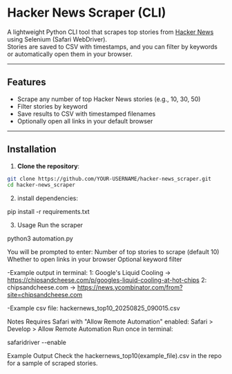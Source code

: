 # Hacker News Scraper (CLI)

A lightweight Python CLI tool that scrapes top stories from [Hacker News](https://news.ycombinator.com) using Selenium (Safari WebDriver).  
Stories are saved to CSV with timestamps, and you can filter by keywords or automatically open them in your browser.

---

## Features

- Scrape any number of top Hacker News stories (e.g., 10, 30, 50)  
- Filter stories by keyword  
- Save results to CSV with timestamped filenames  
- Optionally open all links in your default browser  

---

## Installation

1. **Clone the repository**:

```bash
git clone https://github.com/YOUR-USERNAME/hacker-news_scraper.git
cd hacker-news_scraper
```
2. install dependencies:

pip install -r requirements.txt

3. Usage
Run the scraper

python3 automation.py

You will be prompted to enter:
Number of top stories to scrape (default 10)
Whether to open links in your browser
Optional keyword filter

-Example output in terminal:
1: Google's Liquid Cooling -> https://chipsandcheese.com/p/googles-liquid-cooling-at-hot-chips
2: chipsandcheese.com -> https://news.ycombinator.com/from?site=chipsandcheese.com

-Example csv file:
hackernews_top10_20250825_090015.csv

Notes
Requires Safari with "Allow Remote Automation" enabled:
Safari > Develop > Allow Remote Automation
Run once in terminal:

safaridriver --enable


Example Output
Check the hackernews_top10(example_file).csv in the repo for a sample of scraped stories.



   
